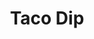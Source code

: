 ---
title: 'Taco Dip'
description: This is good!
thumbnail: /img/taco-dip.jpeg
thumbnail_alt: Taco Dip
tags: ['Party']
servings: 6
prep_time: 20
cook_time: 20
oven_temp: 375
cooks_note: You could also use a 10 or 12 inch cast iron pan and make this a one pot wonder
ingredients:
    - qty: 1
      unit: lb
      name: Ground Beef
    - qty: 1
      unit: can
      name: Refried Beans
    - qty: 1
      unit: package
      name: Old El Paso Taco Seasoning
    - qty: 1
      unit: package
      name: Tex-Mex Cheese
    - qty: 1
      unit: small container
      name: Sour Cream
    - qty: 2
      unit: bags
      name: Tostitos Scoops
directions:
    - Cook the Ground Beef in a frying pan. Once cooked through (8-10 mins) add Old El Paso Taco Seasoning packette and a 2/3 cup of water, combine and let the mixture simmer down. This is a good time to preheat the oven.
    - Add Refried Beans to the pan and mix together. Spread the mixture into a baking pan then layer Sour Cream and Tex-Mex Cheese over the top.
    - Once the oven is ready, bake in the center rack for roughly 10 mins or until the cheese on top is melted. Let stand for 5 minutes. Enjoy with Tostitos Scoops.
---